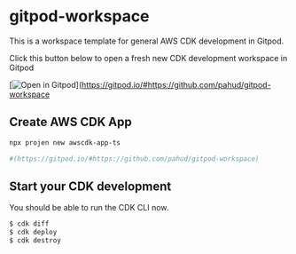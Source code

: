 # gitpod-workspace

This is a workspace template for general AWS CDK development in Gitpod.

Click this button below to open a fresh new CDK development workspace in Gitpod

[![Open in Gitpod](https://camo.githubusercontent.com/1eb1ddfea6092593649f0117f7262ffa8fbd3017/68747470733a2f2f676974706f642e696f2f627574746f6e2f6f70656e2d696e2d676974706f642e737667)](https://gitpod.io/#https://github.com/pahud/gitpod-workspace


## Create AWS CDK App

```bash
npx projen new awscdk-app-ts

#(https://gitpod.io/#https://github.com/pahud/gitpod-workspace)
```

## Start your CDK development

You should be able to run the CDK CLI now.

```sh
$ cdk diff
$ cdk deploy
$ cdk destroy
```
